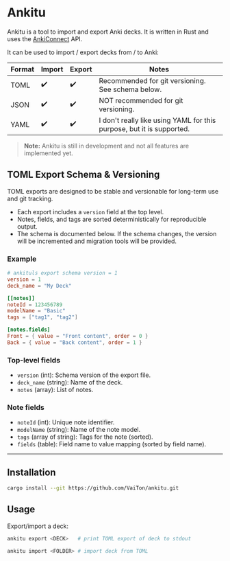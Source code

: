 # Ankitu

Ankitu is a tool to import and export Anki decks.
It is written in Rust and uses the [AnkiConnect](https://github.com/FooSoft/anki-connect) API.

It can be used to import / export decks from / to Anki:

| Format | Import | Export | Notes                                                                 |
| ------ | ------ | ------ | --------------------------------------------------------------------- |
| TOML   | ✔️     | ✔️     | Recommended for git versioning. See schema below.                     |
| JSON   | ✔️     | ✔️     | NOT recommended for git versioning.                                   |
| YAML   | ✔️     | ✔️     | I don't really like using YAML for this purpose, but it is supported. |

> **Note:** Ankitu is still in development and not all features are implemented yet.

## TOML Export Schema & Versioning

TOML exports are designed to be stable and versionable for long-term use and git tracking.

- Each export includes a `version` field at the top level.
- Notes, fields, and tags are sorted deterministically for reproducible output.
- The schema is documented below. If the schema changes, the version will be incremented and migration tools will be provided.

### Example

```toml
# ankituls export schema version = 1
version = 1
deck_name = "My Deck"

[[notes]]
noteId = 123456789
modelName = "Basic"
tags = ["tag1", "tag2"]

[notes.fields]
Front = { value = "Front content", order = 0 }
Back = { value = "Back content", order = 1 }
```

### Top-level fields

- `version` (int): Schema version of the export file.
- `deck_name` (string): Name of the deck.
- `notes` (array): List of notes.

### Note fields

- `noteId` (int): Unique note identifier.
- `modelName` (string): Name of the note model.
- `tags` (array of string): Tags for the note (sorted).
- `fields` (table): Field name to value mapping (sorted by field name).

---

## Installation

```bash
cargo install --git https://github.com/VaiTon/ankitu.git
```

## Usage

Export/import a deck:

```bash
ankitu export <DECK>   # print TOML export of deck to stdout

ankitu import <FOLDER> # import deck from TOML
```
